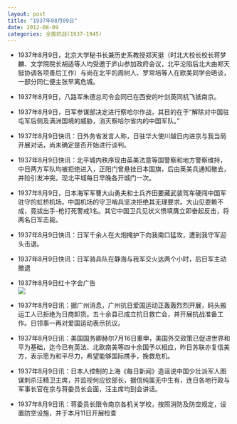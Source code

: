 ```yaml
---
layout: post
title: "1937年08月09日"
date: 2012-08-09
categories: 全面抗战(1937-1945)
---
```


<meta name="referrer" content="no-referrer" />

- 1937年8月9日，北京大学秘书长兼历史系教授郑天挺（时北大校长校长蒋梦麟、文学院院长胡适等人均受邀于庐山参加政府会议，北平沦陷后北大由郑天挺协调各项善后工作）与尚在北平的周树人、罗常培等人在欧美同学会晤谈，一部分同仁便主张早离危城。 

- 1937年8月9日，八路军朱德总司令会同已在西安的叶剑英同机飞抵南京。 

- 1937年8月9日，日军参谋部决定进行察哈尔作战，其目的在于“解除对中国驻屯军后侧及满洲国境的威胁，消灭察哈尔省内的中国军队。” 

- 1937年8月9日快讯：日外务省发言人称，日驻华大使川越日内进京与我当局开展对话，尚未确定是否开始进行谈判。 

- 1937年8月9日快讯：北平城内秩序现由英美法意等国警察和地方警察维持，中日两方军队均被拒绝进入，正阳门曾悬挂日本国旗，后由英美兵通知撤去，并险引发冲突。现北平城每日早晚各开城门一次。 

- 1937年8月9日，日本海军军曹大山勇夫和士兵齐田要藏武装驾车硬闯中国军驻守的虹桥机场。中国机场的守卫哨兵坚决拒绝其无理要求。大山见耍赖不成，竟拔出手-枪打死警戒1名。其它中国卫兵见状义愤填膺立即奋起反击，将两名日军击毙。 

- 1937年8月9日快讯：日军千余人在大炮掩护下向我南口猛攻，遭到我守军迎头击退。 

- 1937年8月9日快讯：日军骑兵队在静海与我军交火达两个小时，后日军主动撤退 

- 1937年8月9日红十字会广告 <br/><img src="https://ww2.sinaimg.cn/large/aca367d8jw1dvq5gr2ja1j.jpg" />

- 1937年8月9日讯：据广州消息，广州抗日爱国运动正轰轰烈烈开展，码头搬运工人已拒绝为日商卸货。五十余县已成立抗日救亡会，并开展抗战准备工作。日领事一再对爱国运动表示抗议。 

- 1937年8月9日讯：美国国务卿赫尔7月16日重申，美国外交政策已促进世界和平为基础，迄今已有英法、北欧南美等四十余国予以相应，昨日苏联亦复信美方，表示愿为和平尽力，希望能够国际携手，挽救危机。 

- 1937年8月9日讯：日本人控制的上海《每日新闻》造谣说中国少壮派军人图谋刺杀汪精卫主席，并监视何应钦部长，据信纯属无中生有，连日各地行政与军事长官在京与蒋委员长会面，汪主席均到会讲话。 

- 1937年8月9日讯：蒋委员长限令南京各机关学校，按照消防及防空规定，设置防空设施，并于本月11日开展检查 

